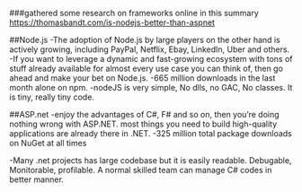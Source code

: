 ###gathered some research on frameworks online in this summary
https://thomasbandt.com/is-nodejs-better-than-aspnet


##Node.js
-The adoption of Node.js by large players on the other hand is actively growing,
including PayPal, Netflix, Ebay, LinkedIn, Uber and others.
-If you want to leverage a dynamic and fast-growing ecosystem with tons of stuff 
already available for almost every use case you can think of, then go ahead and
make your bet on Node.js.
-665 million downloads in the last month alone on npm.
-nodeJS is very simple, No dlls, no GAC, No classes. It is tiny, really tiny code.

##ASP.net
-enjoy the advantages of C#, F# and so on, then you’re doing nothing wrong with ASP.NET.
most things you need to build high-quality applications are already there in .NET.
-325 million total package downloads on NuGet at all times

-Many .net projects has large codebase but it is easily readable. Debugable, Monitorable, 
profilable. A normal skilled team can manage C# codes in better manner.

